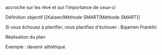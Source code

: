 accroche sur les rêve et sur l’importance de ceux-ci

Définition objectif [[Kaizen/Méthode SMART|Méthode SMART]]

Si vous échouez à planifier, vous planifiez d'échouer : Bajamen Franklin

Réalisation du plan

Exemple : devenir athlétique